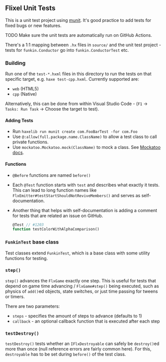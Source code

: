 Flixel Unit Tests
-----------------

This is a unit test project using [munit](https://github.com/massiveinteractive/MassiveUnit). It's good practice to add tests for fixed bugs or new features.

TODO Make sure the unit tests are automatically run on GitHub Actions.

There's a 1:1 mapping between `.hx` files in `source/` and the unit test project - tests for `funkin.Conductor` go into `funkin.ConductorTest` etc.

### Building

Run one of the `test-*.hxml` files in this directory to run the tests on that specific target, e.g. `haxe test-cpp.hxml`. Currently supported are:

- `web` (HTML5)
- `cpp` (Native)

Alternatively, this can be done from within Visual Studio Code - (`F1` -> `Tasks: Run Task` -> Choose the target to test).

#### Adding Tests

- Run `haxelib run munit create com.FooBarTest -for com.Foo`
- Use `@:allow(full.package.name.ClassName)` to allow a test class to call private functions.
- Use `mockatoo.Mockatoo.mock(ClassName)` to mock a class. See [Mockatoo docs](https://github.com/misprintt/mockatoo).

#### Functions

- `@Before` functions are named `before()`
- Each `@Test` function starts with `test` and describes what exactly it tests. This can lead to long function names like `FlxEmitter#testStartShouldNotReviveMembers()` and serves as self-documentation.
- Another thing that helps with self-documentation is adding a comment for tests that are related an issue on GitHub.

	```haxe
	@Test // #1203
	function testColorWithAlphaComparison()
	```

### `FunkinTest` base class

Test classes extend `FunkinTest`, which is a base class with some utility functions for testing.

### `step()`

`step()` advances the `FlxGame` exactly one step. This is useful for tests that depend on game time advancing / `FlxGame#step()` being executed, such as physics of `add()`ed objects, state switches, or just time passing for tweens or timers.

There are two parameters:
- `steps` - specifies the amount of steps to advance (defaults to 1)
- `callback` - an optional callback function that is executed after each step

### `testDestroy()`

`testDestroy()` tests whether an `IFlxDestroyable` can safely be `destroy()`ed more than once (null reference errors are fairly common here). For this, `destroyable` has to be set during `before()` of the test class.
